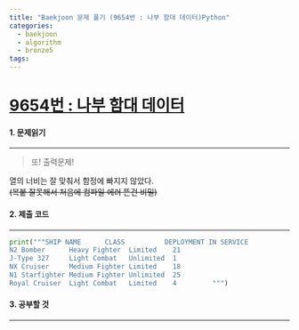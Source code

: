 ```yaml
---
title: "Baekjoon 문제 풀기 (9654번 : 나부 함대 데이터)Python"
categories:
  - baekjoon
  - algorithm
  - bronze5
tags:
---
```



# [9654번 : 나부 함대 데이터](https://www.acmicpc.net/problem/9654)

#### 1. 문제읽기
---

> 또! 출력문제!  

열의 너비는 잘 맞춰서 함정에 빠지지 않았다.  
~~(복붙 잘못해서 처음에 컴파일 에러 뜬건 비밀)~~  
#### 2. 제출 코드 
---


```python
print("""SHIP NAME      CLASS          DEPLOYMENT IN SERVICE
N2 Bomber      Heavy Fighter  Limited    21        
J-Type 327     Light Combat   Unlimited  1         
NX Cruiser     Medium Fighter Limited    18        
N1 Starfighter Medium Fighter Unlimited  25        
Royal Cruiser  Light Combat   Limited    4         """)
```


#### 3. 공부할 것
---
